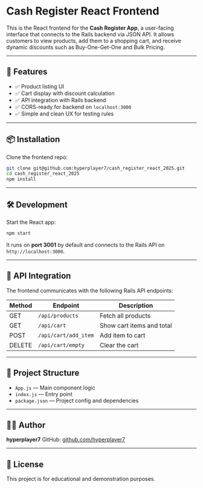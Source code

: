 # Cash Register React Frontend

This is the React frontend for the **Cash Register App**, a user-facing interface that connects to the Rails backend via JSON API. It allows customers to view products, add them to a shopping cart, and receive dynamic discounts such as Buy-One-Get-One and Bulk Pricing.

---

## 🚀 Features

* ✅ Product listing UI
* ✅ Cart display with discount calculation
* ✅ API integration with Rails backend
* ✅ CORS-ready for backend on `localhost:3000`
* ✅ Simple and clean UX for testing rules

---

## 📦 Installation

Clone the frontend repo:

```bash
git clone git@github.com:hyperplayer7/cash_register_react_2025.git
cd cash_register_react_2025
npm install
```

---

## 🛠️ Development

Start the React app:

```bash
npm start
```

It runs on **port 3001** by default and connects to the Rails API on `http://localhost:3000`.

---

## 🔌 API Integration

The frontend communicates with the following Rails API endpoints:

| Method | Endpoint             | Description               |
| ------ | -------------------- | ------------------------- |
| GET    | `/api/products`      | Fetch all products        |
| GET    | `/api/cart`          | Show cart items and total |
| POST   | `/api/cart/add_item` | Add item to cart          |
| DELETE | `/api/cart/empty`    | Clear the cart            |

---

## 📁 Project Structure

* `App.js` — Main component logic
* `index.js` — Entry point
* `package.json` — Project config and dependencies

---

## 🧑‍💻 Author

**hyperplayer7**
GitHub: [github.com/hyperplayer7](https://github.com/hyperplayer7)

---

## 📄 License

This project is for educational and demonstration purposes.
